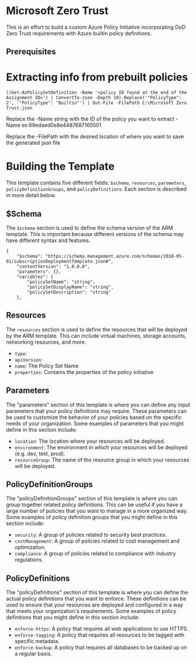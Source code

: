 # Microsoft Zero Trust
This is an effort to build a custom Azure Policy Initiative incorporating DoD Zero Trust requirements with Azure builtin policy definitions.   
## Prerequisites 

# Extracting info from prebuilt policies 

```
((Get-AzPolicySetDefinition -Name '<policy ID found at the end of the Assignment ID>') | ConvertTo-Json -Depth 10).Replace('"PolicyType": 2', '"PolicyType": "Builtin"') | Out-File -FilePath C:\Microsoft Zero Trust.json
```
Replace the -Name string with the ID of the policy you want to extract
-Name ex:69edaed0e8e4487687165501

Replace the -FilePath with the desired location of where you want to save the generated json file


# Building the Template

This template contains five different fields: `$schema`, `resources`, `parameters`, `policyDefinitionGroups`, and `policyDefinitions`. Each section is described in more detail below.

## $Schema
The `$schema` section is used to define the schema version of the ARM template. This is important because different versions of the schema may have different syntax and features.

```
{
    "$schema": "https://schema.management.azure.com/schemas/2018-05-01/subscriptionDeploymentTemplate.json#",
    "contentVersion": "1.0.0.0",
    "parameters": {},
    "variables": {
        "policySetName": "string",
        "policySetDisplayName": "string",
        "policySetDescription": "string"
    },
```

## Resources

The `resources` section is used to define the resources that will be deployed by the ARM template. This can include virtual machines, storage accounts, networking resources, and more.

- `type`:
- `apiVersion`:
- `name`: The Policy Set Name
- `properties`: Contains the properties of the policy initiative

## Parameters

The "parameters" section of this template is where you can define any input parameters that your policy definitions may require. These parameters can be used to customize the behavior of your policies based on the specific needs of your organization. Some examples of parameters that you might define in this section include:

- `location`: The location where your resources will be deployed.
- `environment`: The environment in which your resources will be deployed (e.g. dev, test, prod).
- `resourceGroup`: The name of the resource group in which your resources will be deployed.

## PolicyDefinitionGroups

The "policyDefinitionGroups" section of this template is where you can group together related policy definitions. This can be useful if you have a large number of policies that you want to manage in a more organized way. Some examples of policy definition groups that you might define in this section include:

- `security`: A group of policies related to security best practices.
- `costManagement`: A group of policies related to cost management and optimization.
- `compliance`: A group of policies related to compliance with industry regulations.

## PolicyDefinitions

The "policyDefinitions" section of this template is where you can define the actual policy definitions that you want to enforce. These definitions can be used to ensure that your resources are deployed and configured in a way that meets your organization's requirements. Some examples of policy definitions that you might define in this section include:

- `enforce-https`: A policy that requires all web applications to use HTTPS.
- `enforce-tagging`: A policy that requires all resources to be tagged with specific metadata.
- `enforce-backup`: A policy that requires all databases to be backed up on a regular basis.
